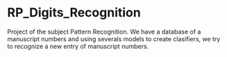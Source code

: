 # RP_Digits_Recognition
Project of the subject Pattern Recognition.
We have a database of a manuscript numbers and using severals models to create clasifiers, we try to recognize a new entry of manuscript numbers.
